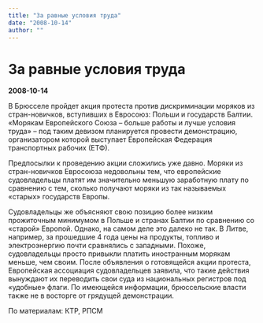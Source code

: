 ```yaml
---
title: "За равные условия труда"
date: "2008-10-14"
author: ""
---
```


# За равные условия труда

**2008-10-14** 

В Брюсселе пройдет акция протеста против дискриминации моряков из стран-новичков, вступивших в Евросоюз: Польши и государств Балтии. «Морякам Европейского Союза – больше работы и лучше условия труда» – под таким девизом планируется провести демонстрацию, организатором которой выступает Европейская Федерация транспортных рабочих (ЕТФ).

Предпосылки к проведению акции сложились уже давно. Моряки из стран-новичков Евросоюза недовольны тем, что европейские судовладельцы платят им значительно меньшую заработную плату по сравнению с тем, сколько получают моряки из так называемых «старых» государств Европы.

Судовладельцы же объясняют свою позицию более низким прожиточным минимумом в Польше и странах Балтии по сравнению со «старой» Европой. Однако, на самом деле это далеко не так. В Литве, например, за прошедшие 4 года цены на продукты, топливо и электроэнергию почти сравнялись с западными. Похоже, судовладельцы просто привыкли платить иностранным морякам меньше, чем своим. После объявления о готовящейся акции протеста, Европейская ассоциация судовладельцев заявила, что такие действия вынуждают их переводить свои суда из национальных регистров под «удобные» флаги. По имеющейся информации, брюссельские власти также не в восторге от грядущей демонстрации.

По материалам: КТР, РПСМ